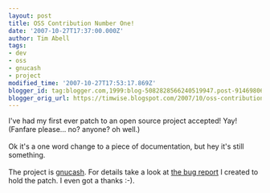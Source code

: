 ```yaml
---
layout: post
title: OSS Contribution Number One!
date: '2007-10-27T17:37:00.000Z'
author: Tim Abell
tags:
- dev
- oss
- gnucash
- project
modified_time: '2007-10-27T17:53:17.869Z'
blogger_id: tag:blogger.com,1999:blog-5082828566240519947.post-9146980638736519354
blogger_orig_url: https://timwise.blogspot.com/2007/10/oss-contribution-number-one.html
---
```


I've had my first ever patch to an open source project accepted! Yay! (Fanfare please... no? anyone? oh well.)<br /><br />Ok it's a one word change to a piece of documentation, but hey it's still something.<br /><br />The project is <a href="http://www.gnucash.org/">gnucash</a>. For details take a look at <a href="http://bugzilla.gnome.org/show_bug.cgi?id=490699">the bug report</a> I created to hold the patch. I even got a thanks :-).